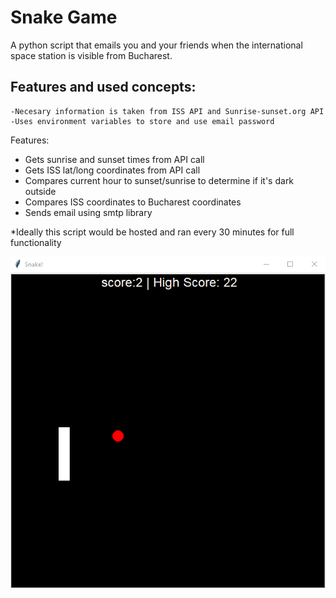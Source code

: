 # Snake Game
A python script that emails you and your friends when the international space station is visible from Bucharest.

## Features and used concepts:

    -Necesary information is taken from ISS API and Sunrise-sunset.org API
    -Uses environment variables to store and use email password

Features:
- Gets sunrise and sunset times from API call
- Gets ISS lat/long coordinates from API call
- Compares current hour to sunset/sunrise to determine if it's dark outside
- Compares ISS coordinates to Bucharest coordinates 
- Sends email using smtp library

*Ideally this script would be hosted and ran every 30 minutes for full functionality


![](https://github.com/tudorobretin/Snake-Game/blob/readme/Snake.gif)


        